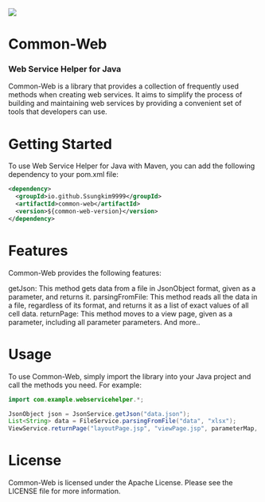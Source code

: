 <img src="https://capsule-render.vercel.app/api?type=slice&color=auto&height=150&section=header&text=Common-Web&fontSize=70" />

# Common-Web
### Web Service Helper for Java
Common-Web is a library that provides a collection of frequently used methods when creating web services. It aims to simplify the process of building and maintaining web services by providing a convenient set of tools that developers can use.

# Getting Started
To use Web Service Helper for Java with Maven, you can add the following dependency to your pom.xml file:
```xml
<dependency>
  <groupId>io.github.Ssungkim9999</groupId>
  <artifactId>common-web</artifactId>
  <version>${common-web-version}</version>
</dependency>
```

# Features
Common-Web provides the following features:

getJson: This method gets data from a file in JsonObject format, given as a parameter, and returns it.
parsingFromFile: This method reads all the data in a file, regardless of its format, and returns it as a list of exact values of all cell data.
returnPage: This method moves to a view page, given as a parameter, including all parameter parameters.
And more..

# Usage
To use Common-Web, simply import the library into your Java project and call the methods you need. For example:
```java
import com.example.webservicehelper.*;

JsonObject json = JsonService.getJson("data.json");
List<String> data = FileService.parsingFromFile("data", "xlsx");
ViewService.returnPage("layoutPage.jsp", "viewPage.jsp", parameterMap, caller.class);
```

# License
Common-Web is licensed under the Apache License. Please see the LICENSE file for more information.
